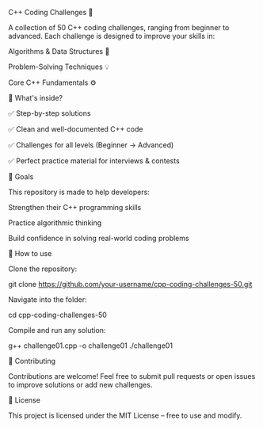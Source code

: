 C++ Coding Challenges 🚀

A collection of 50 C++ coding challenges, ranging from beginner to advanced.
Each challenge is designed to improve your skills in:

Algorithms & Data Structures 🧩

Problem-Solving Techniques 💡

Core C++ Fundamentals ⚙️

📂 What's inside?

✅ Step-by-step solutions

✅ Clean and well-documented C++ code

✅ Challenges for all levels (Beginner → Advanced)

✅ Perfect practice material for interviews & contests

🎯 Goals

This repository is made to help developers:

Strengthen their C++ programming skills

Practice algorithmic thinking

Build confidence in solving real-world coding problems

🚀 How to use

Clone the repository:

git clone https://github.com/your-username/cpp-coding-challenges-50.git


Navigate into the folder:

cd cpp-coding-challenges-50


Compile and run any solution:

g++ challenge01.cpp -o challenge01
./challenge01

🤝 Contributing

Contributions are welcome!
Feel free to submit pull requests or open issues to improve solutions or add new challenges.

📜 License

This project is licensed under the MIT License – free to use and modify.
